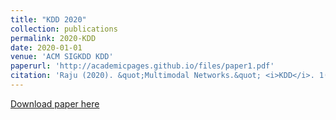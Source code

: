```yaml
---
title: "KDD 2020"
collection: publications
permalink: 2020-KDD
date: 2020-01-01
venue: 'ACM SIGKDD KDD'
paperurl: 'http://academicpages.github.io/files/paper1.pdf'
citation: 'Raju (2020). &quot;Multimodal Networks.&quot; <i>KDD</i>. 1(2).'
---
```


[Download paper here](http://academicpages.github.io/files/paper2.pdf)
